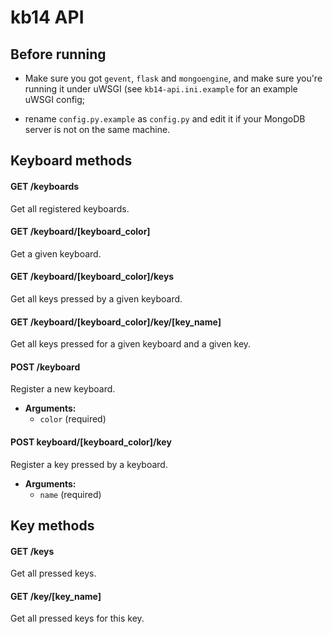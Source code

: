 kb14 API
========

Before running
--------------

* Make sure you got `gevent`, `flask` and `mongoengine`, and make sure you're running
it under uWSGI (see `kb14-api.ini.example` for an example uWSGI config;

* rename `config.py.example` as `config.py` and edit it if your MongoDB server
is not on the same machine.


Keyboard methods
----------------

#### **GET** /keyboards

Get all registered keyboards.


#### **GET** /keyboard/[keyboard_color]

Get a given keyboard.


#### **GET** /keyboard/[keyboard_color]/keys

Get all keys pressed by a given keyboard.


#### **GET** /keyboard/[keyboard_color]/key/[key_name]

Get all keys pressed for a given keyboard and a given key.


#### **POST** /keyboard

Register a new keyboard.
* **Arguments:**
	* `color` (required)


#### **POST** keyboard/[keyboard_color]/key

Register a key pressed by a keyboard.
* **Arguments:**
	* `name` (required)


Key methods
-----------

#### **GET** /keys

Get all pressed keys.


#### **GET** /key/[key_name]

Get all pressed keys for this key.
